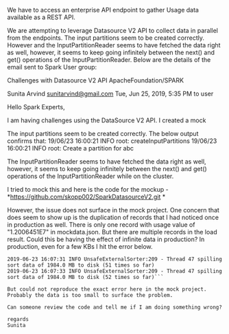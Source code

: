 We have to access an enterprise API endpoint to gather Usage data available as a REST API. 

We are attempting to leverage Datasource V2 API to collect data in parallel from the endpoints. The input partitions seem to be created correctly. However and the InputPartitionReader seems to have fetched the data right as well, however, it seems to keep going infinitely between the next() and get() operations of the InputPartitionReader. 
Below are the details of the email sent to Spark User group:



Challenges with Datasource V2 API
ApacheFoundation/SPARK

Sunita Arvind <sunitarvind@gmail.com>
Tue, Jun 25, 2019, 5:35 PM
to user

Hello Spark Experts,

I am having challenges using the DataSource V2 API. I created a mock

The input partitions seem to be created correctly. The below output confirms that:
19/06/23 16:00:21 INFO root: createInputPartitions
19/06/23 16:00:21 INFO root: Create a partition for abc

The InputPartitionReader seems to have fetched the data right as well, however, it seems to keep going infinitely between the next() and get() operations of the InputPartitionReader while on the cluster.

I tried to mock this and here is the code for the mockup - *https://github.com/skopp002/SparkDatasourceV2.git *

However, the issue does not surface in the mock project. One concern that does seem to show up is the duplication of records that I had noticed once in production as well. There is only one record with usage value of "1.2006451E7" in mockdata.json. But there are multiple records in the load result. Could this be having the effect of infinite data in production? In production, even for a few KBs I hit the error below.
```2019-06-23 16:07:29 INFO UnsafeExternalSorter:209 - Thread 47 spilling sort data of 1984.0 MB to disk (50 times so far)
2019-06-23 16:07:31 INFO UnsafeExternalSorter:209 - Thread 47 spilling sort data of 1984.0 MB to disk (51 times so far)
2019-06-23 16:07:33 INFO UnsafeExternalSorter:209 - Thread 47 spilling sort data of 1984.0 MB to disk (52 times so far)```

But could not reproduce the exact error here in the mock project. Probably the data is too small to surface the problem.

Can someone review the code and tell me if I am doing something wrong?

regards
Sunita
	
